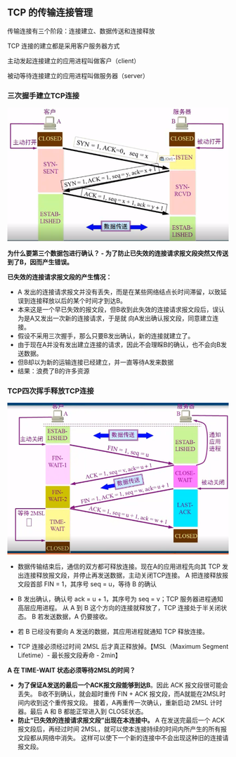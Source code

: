 ## TCP 的传输连接管理

传输连接有三个阶段：连接建立、数据传送和连接释放

TCP 连接的建立都是采用客户服务器方式

主动发起连接建立的应用进程叫做客户（client）

被动等待连接建立的应用进程叫做服务器（server）


### 三次握手建立TCP连接

![computer-51.png](/doc/imgs/computer/computer-51.png)

**为什么要第三个数据包进行确认？ - 为了防止已失效的连接请求报文段突然又传送到了B，因而产生错误。**

**已失效的连接请求报文段的产生情况：**
* A 发出的连接请求报文并没有丢失，而是在某些网络结点长时间滞留，以致延误到连接释放以后的某个时间才到达B。
* 本来这是一个早已失效的报文段，但B收到此失效的连接请求报文段后，误认为是A又发出一次新的连接请求，于是就
  向A发出确认报文段，同意建立连接。
* 假设不采用三次握手，那么只要B发出确认，新的连接就建立了。
* 由于现在A并没有发出建立连接的请求，因此不会理睬B的确认，也不会向B发送数据。
* 但B却以为新的运输连接已经建立，并一直等待A发来数据
* 结果：浪费了B的许多资源
 

### TCP四次挥手释放TCP连接

![computer-52.png](/doc/imgs/computer/computer-52.png)

* 数据传输结束后，通信的双方都可释放连接。现在A的应用进程先向其 TCP 发出连接释放报文段，并停止再发送数据，主动关闭TCP连接。 
  A 把连接释放报文段首部 FIN = 1，其序号 seq = u，等待 B 的确认
  
* B 发出确认，确认号 ack = u + 1，其序号为 seq = v；TCP 服务器进程通知高层应用进程。
  从 A 到 B 这个方向的连接就释放了，TCP 连接处于半关闭状态。 B 若发送数据，A 仍要接收。
  
* 若 B 已经没有要向 A 发送的数据，其应用进程就通知 TCP 释放连接。

* TCP 连接必须经过时间 2MSL 后才真正释放掉。【MSL（Maximum Segment Lifetime）- 最长报文段寿命 - 2min】

**A 在 TIME-WAIT 状态必须等待2MSL的时间？**
* **为了保证A发送的最后一个ACK报文段能够到达B**。因此 ACK 报文段很可能会丢失。
  B收不到确认，就会超时重传 FIN + ACK 报文段，而A就能在2MSL时间内收到这个重传报文段。
  接着，A再重传一次确认，重新启动 2MSL 计时器。最后 A 和 B 都能正常进入到 CLOSE状态。
* **防止“已失效的连接请求报文段”出现在本连接中。**
  A 在发送完最后一个 ACK 报文段后，再经过时间 2MSL，就可以使本连接持续的时间内所产生的所有报文段都从网络中消失。
  这样可以使下一个新的连接中不会出现这种旧的连接请报文段。







  




